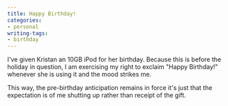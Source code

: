 ```yaml
---
title: Happy Birthday!
categories:
- personal
writing-tags:
- birthday
---
```


I've given Kristan an 10GB iPod for her birthday.  Because this is before the holiday in question, I am exercising my right to exclaim "Happy Birthday!" whenever she is using it and the mood strikes me.

This way, the pre-birthday anticipation remains in force it's just that the expectation is of me shutting up rather than receipt of the gift.
